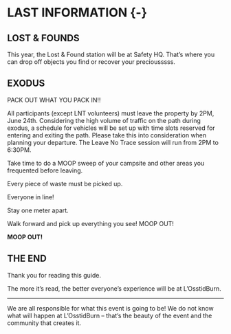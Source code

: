 # LAST INFORMATION {-}

<h2><span>LOST & FOUNDS</span></h2>

This year, the Lost & Found station will be at Safety HQ. That’s where you can drop off objects you find or recover your preciousssss.

<h2><span>EXODUS</span></h2>

PACK OUT WHAT YOU PACK IN!!

All participants (except LNT volunteers) must leave the property by 2PM, June 24th. Considering the high volume of traffic on the path during exodus, a schedule for vehicles will be set up with time slots reserved for entering and exiting the path. Please take this into consideration when planning your departure. The Leave No Trace session will run from 2PM to 6:30PM.


Take time to do a MOOP sweep of your campsite and other areas you frequented before leaving.

Every piece of waste must be picked up.

Everyone in line!

Stay one meter apart.

Walk forward and pick up everything you see! MOOP OUT!

**MOOP OUT!**

<h2><span> THE END </span></h2>

Thank you for reading this guide.

The more it’s read, the better everyone’s experience will be at L’OsstidBurn.

--- 

We are all responsible for what this event is going to be! We do not know what will happen at L’OsstidBurn – that’s the beauty of the event and the community that creates it.
